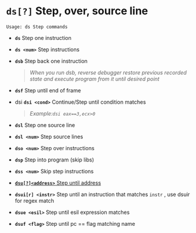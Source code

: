 <!-- TITLE: ds -->

#  **`ds[?]`** Step, over, source line


```text
Usage: ds Step commands
```


- **`ds`** Step one instruction <p hidden>ds</p>
- **`ds <num>`** Step <num> instructions
- **`dsb`** Step back one instruction
  > _When you run dsb, reverse debugger restore previous recorded state and execute program from it until desired point_
- **`dsf`** Step until end of frame
- dsi **`dsi <cond>`** Continue/Step until condition matches
  > _Example:`dsi eax==3,ecx>0`_
- **`dsl`** Step one source line
- **`dsl <num>`** Step <num> source lines
- **`dso <num>`** Step over <num> instructions
- **`dsp`** Step into program (skip libs)
- **`dss <num>`** Skip <num> step instructions

- [ **`dsu[?]<address>`** Step until address](/options/d/ds/dsu)

- **`dsui[r] <instr>`** Step until an instruction that matches `instr` , use dsuir for regex match
- **`dsue <esil>`** Step until esil expression matches
- **`dsuf <flag>`** Step until pc == flag matching name